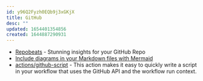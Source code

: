 ```yaml
---
id: y96Q2Fyzh0EQb9j3xGKjX
title: GitHub
desc: ""
updated: 1654401354856
created: 1644887290931
---
```


- [Repobeats](https://repobeats.axiom.co/) - Stunning insights for your GitHub Repo
- [Include diagrams in your Markdown files with Mermaid](https://github.blog/2022-02-14-include-diagrams-markdown-files-mermaid/)
- [actions/github-script](https://github.com/actions/github-script) - This action makes it easy to quickly write a script in your workflow that uses the GitHub API and the workflow run context.
